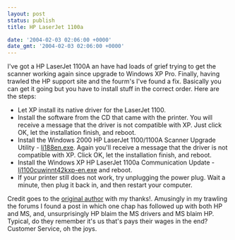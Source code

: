 ```yaml
---
layout: post
status: publish
title: HP LaserJet 1100a

date: '2004-02-03 02:06:00 +0000'
date_gmt: '2004-02-03 02:06:00 +0000'
---
```

I've got a HP LaserJet 1100A an have had loads of grief trying to get the scanner working again since upgrade to Windows XP Pro. Finally, having trawled the HP support site and the fourm's I've found a fix. 
Basically you can get it going but you have to install stuff in the correct order. Here are the steps:
<ul>
<li>Let  XP install its native driver for the LaserJet 1100.
<li>Install the software from the CD that came with the printer. You will receive a message that the driver is not compatible with XP. Just click OK, let the installation finish, and reboot. 
<li>Install the Windows 2000 HP LaserJet 1100/1100A Scanner Upgrade Utility - <a href="ftp://ftp.hp.com/pub/printers/software/lj188en.exe">lj188en.exe</a>.  Again you'll receive a message that the driver is not compatible with XP. Click OK, let the installation finish, and reboot.
<li>Install the Windows XP HP LaserJet 1100a Communication Update - <a href="ftp://ftp.hp.com/pub/softlib/software1/COL1070/lj-2341-1/lj1100cuwinnt42kxp-en.exe">lj1100cuwinnt42kxp-en.exe</a> and reboot.
<li>If your printer still does not work, try unplugging the power plug. Wait a minute, then plug it back in, and then restart your computer.</ul>
Credit goes to the <a href="http://www.spydertech.net/HPLaserJet1100.php">original author</a> with my thanks!. 
Amusingly in my trawling the forums I found a post in which one chap has followed up with both HP and MS, and, unsurprisingly HP blaim the MS drivers and MS blaim HP. Typical, do they remember it's us that's pays their wages in the end? Customer Service, oh the joys.
